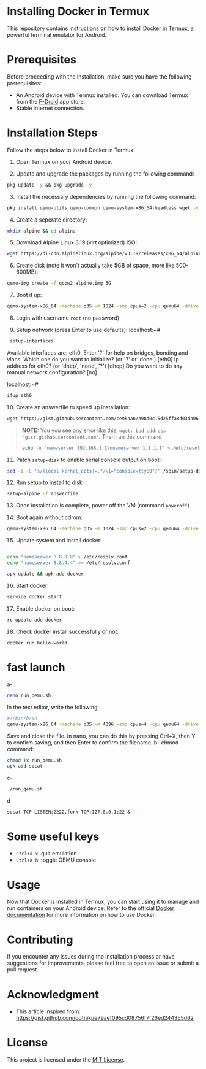 # Installing Docker in Termux
This repository contains instructions on how to install Docker in [Termux](https://termux.com/), a powerful terminal emulator for Android.

# Prerequisites
Before proceeding with the installation, make sure you have the following prerequisites:
- An Android device with Termux installed. You can download Termux from the [F-Droid](https://f-droid.org/packages/com.termux/) app store.
- Stable internet connection.

# Installation Steps
Follow the steps below to install Docker in Termux:
1. Open Termux on your Android device.

2. Update and upgrade the packages by running the following command:
```bash
pkg update -y && pkg upgrade -y
```

3. Install the necessary dependencies by running the following command:
```bash
pkg install qemu-utils qemu-common qemu-system-x86_64-headless wget -y
```

4. Create a seperate directory:
```bash
mkdir alpine && cd alpine
```

5. Download Alpine Linux 3.19 (virt optimized) ISO:
```bash
wget https://dl-cdn.alpinelinux.org/alpine/v3.19/releases/x86_64/alpine-virt-3.19.4-x86_64.iso
```

6. Create disk (note it won't actually take 5GB of space, more like 500-600MB):
```bash
qemu-img create -f qcow2 alpine.img 5G
```

7. Boot it up:
```bash
qemu-system-x86_64 -machine q35 -m 1024 -smp cpus=2 -cpu qemu64 -drive if=pflash,format=raw,read-only=on,file=$PREFIX/share/qemu/edk2-x86_64-code.fd -netdev user,id=n1,dns=8.8.8.8,hostfwd=tcp::2222-:22 -device virtio-net,netdev=n1 -cdrom alpine-virt-3.19.4-x86_64.iso -nographic alpine.img
```

8. Login with username ``root`` (no password)

9. Setup network (press Enter to use defaults):
   localhost:~#
```bash
 setup-interfaces
```
 Available interfaces are: eth0.
 Enter '?' for help on bridges, bonding and vlans.
 Which one do you want to initialize? (or '?' or 'done') [eth0]
 Ip address for eth0? (or 'dhcp', 'none', '?') [dhcp]
 Do you want to do any manual network configuration? [no]
 
localhost:~# 
```bash
ifup eth0
```

10. Create an answerfile to speed up installation:
```bash
wget https://gist.githubusercontent.com/cemkaan/a98d0c15d25ffa8d03da061a386b7879/raw/8759833ee329b2b8407461f5a6c7d7244d53a413/answerfile
```
> **NOTE:** You you see any error like this: ``wget: bad address 'gist.githubusercontent.com'``. Then run this command
> ```bash
> echo -e "nameserver 192.168.1.1\nnameserver 1.1.1.1" > /etc/resolv.conf
> ```

11. Patch ``setup-disk`` to enable serial console output on boot:
```bash
sed -i -E 's/(local kernel_opts)=.*/\1="console=ttyS0"/' /sbin/setup-disk
```

12. Run setup to install to disk
```bash
setup-alpine -f answerfile
```

13. Once installation is complete, power off the VM (command ``poweroff``)

14. Boot again without cdrom:
```bash
qemu-system-x86_64 -machine q35 -m 1024 -smp cpus=2 -cpu qemu64 -drive if=pflash,format=raw,read-only=on,file=$PREFIX/share/qemu/edk2-x86_64-code.fd -netdev user,id=n1,dns=8.8.8.8,hostfwd=tcp::2222-:22 -device virtio-net,netdev=n1 -nographic alpine.img

```

15. Update system and install docker:
```bash

echo "nameserver 8.8.8.8" > /etc/resolv.conf
echo "nameserver 8.8.4.4" >> /etc/resolv.conf

apk update && apk add docker
```

16. Start docker:
```bash
service docker start
```

17. Enable docker on boot:
```bash
rc-update add docker
```

18. Check docker install successfully or not:
```bash
docker run hello-world
```
# fast launch
a- 
```bash
nano run_qemu.sh
```
In the text editor, write the following:
```bash
#!/bin/bash
qemu-system-x86_64 -machine q35 -m 4096 -smp cpus=4 -cpu qemu64 -drive if=pflash,format=raw,read-only=on,file=$PREFIX/share/qemu/edk2-x86_64-code.fd -netdev user,id=n1,restrict=y -device virtio-net,netdev=n1 -nographic alpine.img
```
Save and close the file. In nano, you can do this by pressing Ctrl+X, then Y to confirm saving, and then Enter to confirm the filename.
b- chmod command: 
```bash
chmod +x run_qemu.sh
apk add socat
```
c- 
```bash
./run_qemu.sh
```
d- 
```bash
socat TCP-LISTEN:2222,fork TCP:127.0.0.1:22 &
```
# Some useful keys
- ``Ctrl+a x``: quit emulation
- ``Ctrl+a h``: toggle QEMU console

# Usage
Now that Docker is installed in Termux, you can start using it to manage and run containers on your Android device. Refer to the official [Docker documentation](https://docs.docker.com/) for more information on how to use Docker.

# Contributing
If you encounter any issues during the installation process or have suggestions for improvements, please feel free to open an issue or submit a pull request.

# Acknowledgment
- This article inspired from: https://gist.github.com/oofnikj/e79aef095cd08756f7f26ed244355d62

# License
This project is licensed under the [MIT License](LICENSE).

